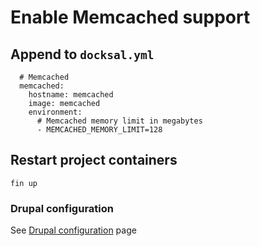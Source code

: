 # Enable Memcached support

## Append to `docksal.yml`

```
  # Memcached
  memcached:
    hostname: memcached
    image: memcached
    environment:
      # Memcached memory limit in megabytes
      - MEMCACHED_MEMORY_LIMIT=128
```

## Restart project containers

```
fin up
```

### Drupal configuration

See [Drupal configuration](drupal-settings.md#memcache) page
